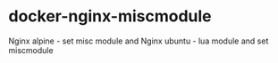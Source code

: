 # docker-nginx-miscmodule

Nginx alpine - set misc module and Nginx ubuntu - lua module and set miscmodule
